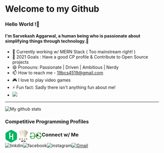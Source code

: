  <h1> Welcome to my Github </h1>

 <h3> Hello World !👋 </h3> 

 <h4>  I'm Sarvekash Aggarwal, a human being who is passionate about simplifying things through technology.👋 </h4>  

- 🌱 Currently working w/ MERN Stack ( Too mainstream right! )
- 🥅 2021 Goals : Have a good CP profile & Contribute to Open Source projects
- 😄 Pronouns: Passionate | Driven | Ambitious | Nerdy
- 📫 How to reach me - [19bcs4519@gmail.com](mailto:19bcs4519@gmail.com) 
- 🎮 I love to play video games
- ⚡ Fun fact: Sadly there isn't anything fun about me!
- ![](https://komarev.com/ghpvc/?username=uniquesarvekash&color=blue)
<hr />



![My github stats](https://github-readme-stats.vercel.app/api?username=uniquesarvekash&show_icons=true&theme=dark&count_private=true&hide=prs)



 ### Competitive Programming Profiles

<a href="https://www.hackerrank.com/uniquesarvekash">
  <img align="left" alt="Sarvekash Aggarwal| Hackerrank" width="40px" src="https://github.com/tanishk2298/tanishk2298/blob/main/assets/hr.svg" />
</a>
<a href="https://www.codechef.com/users/sarvekash">
  <img align="left" alt="Sarvekash Aggarwal | Codechef" width="40px" src="https://github.com/tanishk2298/tanishk2298/blob/main/assets/cc.png" />
</a>
<a href="https://auth.geeksforgeeks.org/user/uniquesarvekash/profile">
  <img align="left" alt="Sarvekash Aggarwal | Geeksforgeeks" width="40px" src="https://github.com/tanishk2298/tanishk2298/blob/main/assets/icons8-geeksforgeeks.svg" />
</a>


- ### Connect w/ Me

[<img align="left" alt="linkdin" src="https://img.shields.io/badge/LinkedIn-0077B5?style=for-the-badge&logo=linkedin&logoColor=white" />][linkedin]
[![Gmail](https://img.shields.io/badge/-gmail-%23D14836?style=for-the-badge&logo=Gmail&logoColor=white)](mailto:cse.19bcs4519@gmail.com)
[<img align="left" alt="facebook" src="https://img.shields.io/badge/Facebook-1877F2?style=for-the-badge&logo=facebook&logoColor=white" />][facebook]
[<img align="left" alt="instagram" src="https://img.shields.io/badge/Instagram-E4405F?style=for-the-badge&logo=instagram&logoColor=white" />][instagram]

[facebook]: https://www.facebook.com/uniquesarvekash/
[instagram]: https://www.instagram.com/uniquesarvekash/
[linkedin]: https://www.linkedin.com/in/uniquesarvekash/

